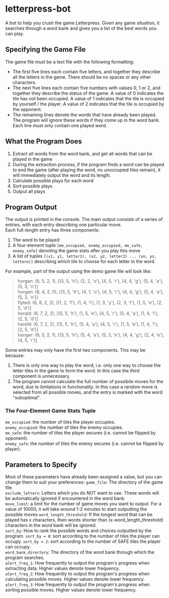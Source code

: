 # letterpress-bot
A bot to help you crush the game Letterpress. Given any game situation, it searches through a word bank and gives you a list of the best words you can play.

## Specifying the Game File
The game file must be a text file with the following formatting:  
- The first five lines each contain five letters, and together they describe all the letters in the game. There should be no spaces or any other characters.
- The next five lines each contain five numbers with values 0, 1 or 2, and together they describe the status of the game. A value of 0 indicates the tile has not been occupied. A value of 1 indicates that the tile is occupied by yourself / the player. A value of 2 indicates that the tile is occupied by the opponent.
- The remaining lines denote the words that have already been played. The program will ignore these words if they come up in the word bank. Each line must only contain one played word. 

## What the Program Does
1. Extract all words from the word bank, and get all words that can be played in the game
2. During the extraction process, if the program finds a word can be played to end the game (after playing the word, no unoccupied tiles remain), it will immediately output the word and its length.
3. Calculate possible plays for each word
4. Sort possible plays
5. Output all plays 

## Program Output
The output is printed in the console. The main output consists of a series of entries, with each entry describing one particular move.  
Each full-length entry has three components:
1. The word to be played
2. A four-element tuple `[me_occupied, enemy_occupied, me_safe, enemy_safe]` denoting the game stats after you play this move
3. A list of tuples `[(x1, y1, letter1), (x2, y2, letter2) ... (xn, yn, lettern)]` describing which tile to choose for each letter in the word.

For example, part of the output using the demo game file will look like:
> horgan: (6, 5, 2, 1), \[(5, 5, 'h'), (2, 2, 'o'), (4, 5, 'r'), (4, 4, 'g'), (5, 4, 'a'), (5, 3, 'n')\]  
> horgan: (6, 4, 2, 0), \[(5, 5, 'h'), (4, 1, 'o'), (4, 5, 'r'), (4, 4, 'g'), (5, 4, 'a'), (5, 3, 'n')\]  
> flyted: (6, 8, 2, 2), \[(1, 2, 'f'), (1, 4, 'l'), (1, 3, 'y'), (2, 3, 't'), (1, 5, 'e'), (2, 5, 'd')\]  
> herald: (6, 7, 2, 2), \[(5, 5, 'h'), (1, 5, 'e'), (4, 5, 'r'), (5, 4, 'a'), (1, 4, 'l'), (2, 5, 'd')\]  
> hareld: (6, 7, 2, 2), \[(5, 5, 'h'), (5, 4, 'a'), (4, 5, 'r'), (1, 5, 'e'), (1, 4, 'l'), (2, 5, 'd')\]  
> hanger: (6, 5, 2, 1), \[(5, 5, 'h'), (5, 4, 'a'), (5, 3, 'n'), (4, 4, 'g'), (2, 4, 'e'), (4, 5, 'r')\]

Some entries may only have the first two components. This may be because:
1. There is only one way to play the word, i.e. only one way to choose the letter tiles in the game to form the word. In this case the third component is unnecessary.
2. The program cannot calculate the full number of possibile moves for the word, due to limitations in functionality. In this case a random move is selected from all possible moves, and the entry is marked with the word "suboptimal".

### The Four-Element Game Stats Tuple
`me_occupied`: the number of tiles the player occupies.  
`enemy_occupied`: the number of tiles the enemy occupies.  
`me_safe`: the number of tiles the player secures (i.e. cannot be flipped by opponent).  
`enemy_safe`: the number of tiles the enemy secures (i.e. cannot be flipped by player).  


## Parameters to Specify
Most of these parameters have already been assigned a value, but you can change them to suit your preferences:
`game_file`: The directory of the game file.  
`exclude_letters`: Letters which you do NOT want to use. These words will be automatically ignored if encountered in the word bank.  
`move_limit`: a limit for the number of game moves you want to output. For a value of 10000, it will take around 1-2 minutes to start outputting the possible moves
`word_length_threshold`: If the longest word that can be played has x characters, then words shorter than (x-word_length_threshold) characters in the word bank will be ignored.  
`sort_by`: How to rank the possible words and choices outputted by the program. `sort_by = 0`: sort according to the number of tiles the player can occupy. `sort_by = 2`: sort according to the number of SAFE tiles the player can occupy.  
`word_bank_directory`: The directory of the word bank through which the program searches.   
`alert_freq_1`: How frequently to output the program's progress when extracting data. Higher values denote lower frequency.  
`alert_freq_2`: How frequently to output the program's progress when calculating possible moves. Higher values denote lower frequency.  
`alert_freq_3`: How frequently to output the program's progress when sorting possible moves. Higher values denote lower frequency.  
